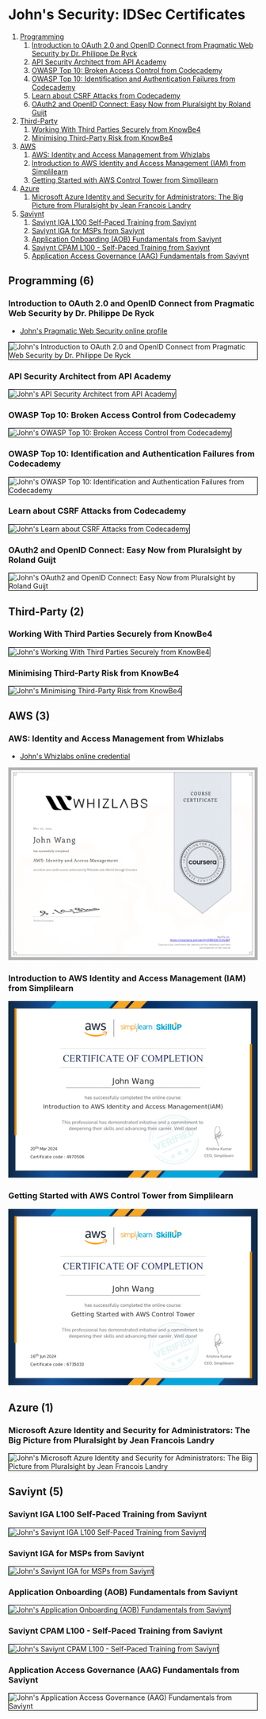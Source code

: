 # John's Security: IDSec Certificates
1. [Programming](#programming-6)
    1. [Introduction to OAuth 2.0 and OpenID Connect from Pragmatic Web Security by Dr. Philippe De Ryck](#introduction-to-oauth-20-and-openid-connect-from-pragmatic-web-security-by-dr-philippe-de-ryck)
    1. [API Security Architect from API Academy](#api-security-architect-from-api-academy)
    1. [OWASP Top 10: Broken Access Control from Codecademy](#owasp-top-10-broken-access-control-from-codecademy)
    1. [OWASP Top 10: Identification and Authentication Failures from Codecademy](#owasp-top-10-identification-and-authentication-failures-from-codecademy)
    1. [Learn about CSRF Attacks from Codecademy](#learn-about-csrf-attacks-from-codecademy)
    1. [OAuth2 and OpenID Connect: Easy Now from Pluralsight by Roland Guijt](#oauth2-and-openid-connect-easy-now-from-pluralsight-by-roland-guijt)
1. [Third-Party](#third-party-2)
    1. [Working With Third Parties Securely from KnowBe4](#working-with-third-parties-securely-from-knowbe4)
    1. [Minimising Third-Party Risk from KnowBe4](#minimising-third-party-risk-from-knowbe4)
1. [AWS](#aws-3)
    1. [AWS: Identity and Access Management from Whizlabs](#aws-identity-and-access-management-from-whizlabs)
    1. [Introduction to AWS Identity and Access Management (IAM) from Simplilearn](#introduction-to-aws-identity-and-access-management-iam-from-simplilearn)
    1. [Getting Started with AWS Control Tower from Simplilearn](#getting-started-with-aws-control-tower-from-simplilearn)
1. [Azure](#azure-1)
    1. [Microsoft Azure Identity and Security for Administrators: The Big Picture from Pluralsight by Jean Francois Landry](#microsoft-azure-identity-and-security-for-administrators-the-big-picture-from-pluralsight-by-jean-francois-landry)
1. [Saviynt](#saviynt-5)
    1. [Saviynt IGA L100 Self-Paced Training from Saviynt](#saviynt-iga-l100-self-paced-training-from-saviynt)
    1. [Saviynt IGA for MSPs from Saviynt](#saviynt-iga-for-msps-from-saviynt)
    1. [Application Onboarding (AOB) Fundamentals from Saviynt](#application-onboarding-aob-fundamentals-from-saviynt)
    1. [Saviynt CPAM L100 - Self-Paced Training from Saviynt](#saviynt-cpam-l100-self-paced-training-from-saviynt)
    1. [Application Access Governance (AAG) Fundamentals from Saviynt](#application-access-governance-aag-fundamentals-from-saviynt)
## Programming (6)
### Introduction to OAuth 2.0 and OpenID Connect from Pragmatic Web Security by Dr. Philippe De Ryck
* [John's Pragmatic Web Security online profile](https://courses.pragmaticwebsecurity.com/certificates/ismezbjb1w)

<img src="../cert_security_intro-to-oauth2-and-openid-connect-oidc_pragmaticwebsecurity_cert-ismezbjb1w_2024-03-24.png" alt="John's Introduction to OAuth 2.0 and OpenID Connect from Pragmatic Web Security by Dr. Philippe De Ryck" style="border:1px solid #000000" />

### API Security Architect from API Academy

<img src="../cert_api_api-security-architect_apiacademy_2024-01-31.png" alt="John's API Security Architect from API Academy" style="border:1px solid #000000" />

### OWASP Top 10: Broken Access Control from Codecademy

<img src="../cert_security_owasp-top-10-broken-access-control_codecademy_2024-03-27.png" alt="John's OWASP Top 10: Broken Access Control from Codecademy" style="border:1px solid #000000" />

### OWASP Top 10: Identification and Authentication Failures from Codecademy

<img src="../cert_security_owasp-top-10-identification-and-authentication-failures_codecademy_2024-03-28.png" alt="John's OWASP Top 10: Identification and Authentication Failures from Codecademy" style="border:1px solid #000000" />

### Learn about CSRF Attacks from Codecademy

<img src="../cert_security_learn-about-csrf-attacks_codecademy_2024-03-27.png" alt="John's Learn about CSRF Attacks from Codecademy" style="border:1px solid #000000" />

### OAuth2 and OpenID Connect: Easy Now from Pluralsight by Roland Guijt

<img src="../cert_security_oauth2-and-openid-connect-easy-now_pluralsight_2024-03-27.png" alt="John's OAuth2 and OpenID Connect: Easy Now from Pluralsight by Roland Guijt" style="border:1px solid #000000" />

## Third-Party (2)
### Working With Third Parties Securely from KnowBe4

<img src="../cert_third-party_working-with-third-parties-securely_knowbe4_cert-803988822_2024-07-26.png" alt="John's Working With Third Parties Securely from KnowBe4" style="border:1px solid #000000" />

### Minimising Third-Party Risk from KnowBe4

<img src="../cert_third-party_minimising-third-party-risk_knowbe4_cert-803986043_2024-07-26.png" alt="John's Minimising Third-Party Risk from KnowBe4" style="border:1px solid #000000" />

## AWS (3)
### AWS: Identity and Access Management from Whizlabs
* [John's Whizlabs online credential](https://coursera.org/verify/QRD93E7CVUMP)

![John's AWS: Identity and Access Management from Whizlabs](cert_aws_aws-identity-and-access-management_whizlabs_cert-QRD93E7CVUMP_2024-03-20.png)

### Introduction to AWS Identity and Access Management (IAM) from Simplilearn

![John's Introduction to AWS Identity and Access Management (IAM) from Simplilearn](cert_aws_intro-to-aws-identity-and-access-management-iam_simplilearn_cert-4970506_1710929859_2024-03-20.png)

### Getting Started with AWS Control Tower from Simplilearn

![John's Getting Started with AWS Control Tower from Simplilearn](cert_aws_getting-started-with-aws-control-tower_simplilearn_cert-6735033_1718548596_2024-06-16.png)

## Azure (1)
### Microsoft Azure Identity and Security for Administrators: The Big Picture from Pluralsight by Jean Francois Landry

<img src="../cert_azure_microsoft-azure-identity-and-security-for-administrators-the-big-picture_pluralsight_2024-03-27.png" alt="John's Microsoft Azure Identity and Security for Administrators: The Big Picture from Pluralsight by Jean Francois Landry" style="border:1px solid #000000" />

## Saviynt (5)
### Saviynt IGA L100 Self-Paced Training from Saviynt

<img src="../cert_saviynt_saviynt-iga-l100-self-paced-training-older-version-2023_saviynt_cert-638557445150170966_2024-07-05.png" alt="John's Saviynt IGA L100 Self-Paced Training from Saviynt" style="border:1px solid #000000" />

### Saviynt IGA for MSPs from Saviynt

<img src="../cert_saviynt_saviynt-iga-for-msps_saviynt_cert-638556617907981626_2024-07-04.png" alt="John's Saviynt IGA for MSPs from Saviynt" style="border:1px solid #000000" />

### Application Onboarding (AOB) Fundamentals from Saviynt

<img src="../cert_saviynt_application-onboarding-aob-fundamentals_saviynt_cert-638556603880420320_2024-03-21.png" alt="John's Application Onboarding (AOB) Fundamentals from Saviynt" style="border:1px solid #000000" />

### Saviynt CPAM L100 - Self-Paced Training from Saviynt

<img src="../cert_saviynt_saviynt-cpam-l100-self-paced-training_saviynt_cert-638560233519926136_2024-07-08.png" alt="John's Saviynt CPAM L100 - Self-Paced Training from Saviynt" style="border:1px solid #000000" />

### Application Access Governance (AAG) Fundamentals from Saviynt

<img src="../cert_saviynt_application-access-governance-aag-fundamentals_saviynt_cert-638561132094980409_2024-07-09.png" alt="John's Application Access Governance (AAG) Fundamentals from Saviynt" style="border:1px solid #000000" />

